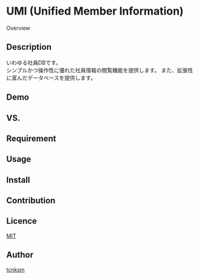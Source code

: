 UMI (Unified Member Information)
====

Overview

## Description
いわゆる社員DBです。  
シンプルかつ操作性に優れた社員情報の閲覧機能を提供します。
また、拡張性に富んだデータベースを提供します。

## Demo

## VS. 

## Requirement

## Usage

## Install

## Contribution

## Licence

[MIT](https://github.com/tcnksm/tool/blob/master/LICENCE)

## Author

[tcnksm](https://github.com/tcnksm)
